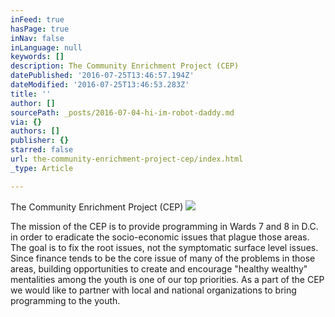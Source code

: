 ```yaml
---
inFeed: true
hasPage: true
inNav: false
inLanguage: null
keywords: []
description: The Community Enrichment Project (CEP)
datePublished: '2016-07-25T13:46:57.194Z'
dateModified: '2016-07-25T13:46:53.283Z'
title: ''
author: []
sourcePath: _posts/2016-07-04-hi-im-robot-daddy.md
via: {}
authors: []
publisher: {}
starred: false
url: the-community-enrichment-project-cep/index.html
_type: Article

---
```

The Community Enrichment Project (CEP)
![](https://the-grid-user-content.s3-us-west-2.amazonaws.com/50f5a453-0d0d-4017-8ca7-3d29099c8890.jpg)

The mission of the CEP is to provide programming in Wards 7 and 8 in D.C. in order to eradicate the socio-economic issues that plague those areas. The goal is to fix the root issues, not the symptomatic surface level issues. Since finance tends to be the core issue of many of the problems in those areas, building opportunities to create and encourage "healthy wealthy" mentalities among the youth is one of our top priorities. As a part of the CEP we would like to partner with local and national organizations to bring programming to the youth.